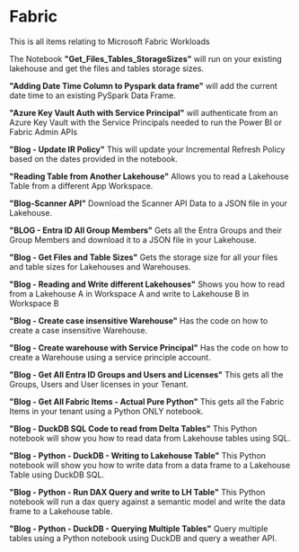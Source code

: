# Fabric
This is all items relating to Microsoft Fabric Workloads

The Notebook **"Get_Files_Tables_StorageSizes"** will run on your existing lakehouse and get the files and tables storage sizes.

**"Adding Date Time Column to Pyspark data frame"** will add the current date time to an existing PySpark Data Frame.

**"Azure Key Vault Auth with Service Principal"** will authenticate from an Azure Key Vault with the Service Principals needed to run the Power BI or Fabric Admin APIs

**"Blog - Update IR Policy"** This will update your Incremental Refresh Policy based on the dates provided in the notebook.

**"Reading Table from Another Lakehouse"** Allows you to read a Lakehouse Table from a different App Workspace.

**"Blog-Scanner API"** Download the Scanner API Data to a JSON file in your Lakehouse.

**"BLOG - Entra ID All Group Members"** Gets all the Entra Groups and their Group Members and download it to a JSON file in your Lakehouse.

**"Blog - Get Files and Table Sizes"** Gets the storage size for all your files and table sizes for Lakehouses and Warehouses.

**"Blog - Reading and Write different Lakehouses"** Shows you how to read from a Lakehouse A in Workspace A and write to Lakehouse B in Workspace B

**"Blog - Create case insensitive Warehouse"** Has the code on how to create a case insensitive Warehouse.

**"Blog - Create warehouse with Service Principal"** Has the code on how to create a Warehouse using a service principle account.

**"Blog - Get All Entra ID Groups and Users and Licenses"** This gets all the Groups, Users and User licenses in your Tenant.

**"Blog - Get All Fabric Items - Actual Pure Python"** This gets all the Fabric Items in your tenant using a Python ONLY notebook.

**"Blog - DuckDB SQL Code to read from Delta Tables"** This Python notebook will show you how to read data from Lakehouse tables using SQL.

**"Blog - Python - DuckDB - Writing to Lakehouse Table"** This Python notebook will show you how to write data from a data frame to a Lakehouse Table using DuckDB SQL.

**"Blog - Python - Run DAX Query and write to LH Table"** This Python notebook will run a dax query against a semantic model and write the data frame to a Lakehouse table.

**"Blog - Python - DuckDB - Querying Multiple Tables"** Query multiple tables using a Python notebook using DuckDB and query a weather API.
